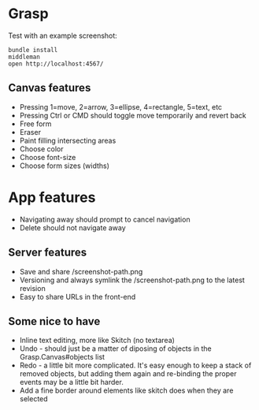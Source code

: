 # Grasp

Test with an example screenshot:

    bundle install
    middleman
    open http://localhost:4567/


## Canvas features

* Pressing 1=move, 2=arrow, 3=ellipse, 4=rectangle, 5=text, etc
* Pressing Ctrl or CMD should toggle move temporarily and revert back
* Free form
* Eraser
* Paint filling intersecting areas
* Choose color
* Choose font-size
* Choose form sizes (widths)

# App features

* Navigating away should prompt to cancel navigation
* Delete should not navigate away

## Server features

* Save and share /screenshot-path.png
* Versioning and always symlink the /screenshot-path.png to the latest revision
* Easy to share URLs in the front-end

## Some nice to have

* Inline text editing, more like Skitch (no textarea)
* Undo - should just be a matter of diposing of objects in the Grasp.Canvas#objects list
* Redo - a little bit more complicated. It's easy enough to keep a stack of removed objects, but adding them again and re-binding the proper events may be a little bit harder.
* Add a fine border around elements like skitch does when they are selected
